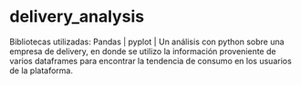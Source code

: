 # delivery_analysis
Bibliotecas utilizadas:
Pandas | pyplot |
Un análisis con python sobre una empresa de delivery, en donde se utilizo la información proveniente de varios dataframes para encontrar la tendencia de consumo en los usuarios de la plataforma.
